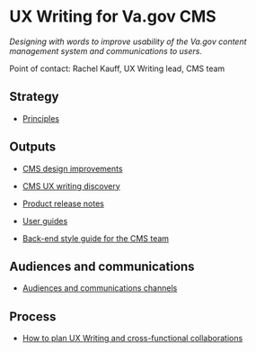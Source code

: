 # UX Writing for Va.gov CMS
*Designing with words to improve usability of the Va.gov content management system and communications to users.*

Point of contact: Rachel Kauff, UX Writing lead, CMS team

## Strategy

- [Principles](https://github.com/department-of-veterans-affairs/va.gov-team/blob/master/platform/cms/ux-writing/CMS-back-end-style-guide/principles.md)

## Outputs

- [CMS design improvements](https://github.com/department-of-veterans-affairs/va.gov-team/tree/master/platform/cms/ux-writing/CMS-design-improvements)

- [CMS UX writing discovery](https://github.com/department-of-veterans-affairs/va.gov-team/blob/master/platform/cms/ux-writing/ux-writing-discovery.md)

- [Product release notes](https://github.com/department-of-veterans-affairs/va.gov-team/tree/master/platform/cms/ux-writing/product-release-notes)

- [User guides](https://github.com/department-of-veterans-affairs/va.gov-team/tree/master/platform/cms/ux-writing/user-guides)

- [Back-end style guide for the CMS team](https://github.com/department-of-veterans-affairs/va.gov-team/blob/master/platform/cms/ux-writing/back-end-style-guide.md)


## Audiences and communications 

- [Audiences and communications channels](https://github.com/department-of-veterans-affairs/va.gov-team/blob/master/platform/cms/ux-writing/audiences-communications/audiences-and-comms-channels.md)

## Process

- [How to plan UX Writing and cross-functional collaborations](https://github.com/department-of-veterans-affairs/va.gov-team/tree/master/platform/cms/ux-writing/process)



